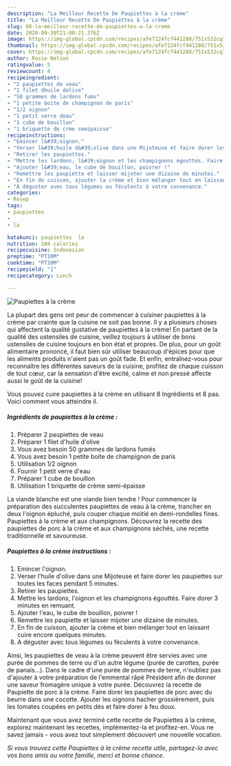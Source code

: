```yaml
---
description: "La Meilleur Recette De Paupiettes à la crème"
title: "La Meilleur Recette De Paupiettes à la crème"
slug: 66-la-meilleur-recette-de-paupiettes-a-la-creme
date: 2020-09-30T21:00:21.376Z
image: https://img-global.cpcdn.com/recipes/afe7124fcf441288/751x532cq70/paupiettes-a-la-creme-photo-principale-de-la-recette.jpg
thumbnail: https://img-global.cpcdn.com/recipes/afe7124fcf441288/751x532cq70/paupiettes-a-la-creme-photo-principale-de-la-recette.jpg
cover: https://img-global.cpcdn.com/recipes/afe7124fcf441288/751x532cq70/paupiettes-a-la-creme-photo-principale-de-la-recette.jpg
author: Rosie Nelson
ratingvalue: 5
reviewcount: 4
recipeingredient:
- "2 paupiettes de veau"
- "1 filet dhuile dolive"
- "50 grammes de lardons fums"
- "1 petite boite de champignon de paris"
- "1/2 oignon"
- "1 petit verre deau"
- "1 cube de bouillon"
- "1 briquette de crme semipaisse"
recipeinstructions:
- "Emincer l&#39;oignon."
- "Verser l&#39;huile d&#39;olive dans une Mijoteuse et faire dorer les paupiettes sur toutes les faces pendant 5 minutes."
- "Retirer les paupiettes."
- "Mettre les lardons, l&#39;oignon et les champignons égouttés. Faire dorer 3 minutes en remuant."
- "Ajouter l&#39;eau, le cube de bouillon, poivrer !"
- "Remettre les paupiette et laisser mijoter une dizaine de minutes."
- "En fin de cuisson, ajouter la crème et bien mélanger tout en laissant cuire encore quelques minutes."
- "A déguster avec tous légumes ou féculents à votre convenance."
categories:
- Resep
tags:
- paupiettes
- 
- la

katakunci: paupiettes  la 
nutrition: 104 calories
recipecuisine: Indonesian
preptime: "PT10M"
cooktime: "PT39M"
recipeyield: "1"
recipecategory: Lunch

---
```



![Paupiettes à la crème](https://img-global.cpcdn.com/recipes/afe7124fcf441288/751x532cq70/paupiettes-a-la-creme-photo-principale-de-la-recette.jpg)

La plupart des gens ont peur de commencer à cuisiner paupiettes à la crème par crainte que la cuisine ne soit pas bonne. Il y a plusieurs choses qui affectent la qualité gustative de paupiettes à la crème! En partant de la qualité des ustensiles de cuisine, veillez toujours à utiliser de bons ustensiles de cuisine toujours en bon état et propres. De plus, pour un goût alimentaire prononcé, il faut bien sûr utiliser beaucoup d'épices pour que les aliments produits n'aient pas un goût fade. Et enfin, entraînez-vous pour reconnaître les différentes saveurs de la cuisine, profitez de chaque cuisson de tout cœur, car la sensation d'être excité, calme et non pressé affecte aussi le goût de la cuisine!

<!--inarticleads1-->

Vous pouvez cuire paupiettes à la crème en utilisant 8 Ingrédients et 8 pas. Voici comment vous atteindre il.

##### Ingrédients de paupiettes à la crème :

1. Préparer 2 paupiettes de veau
1. Préparer 1 filet d&#39;huile d&#39;olive
1. Vous avez besoin 50 grammes de lardons fumés
1. Vous avez besoin 1 petite boite de champignon de paris
1. Utilisation 1/2 oignon
1. Fournir 1 petit verre d&#39;eau
1. Préparer 1 cube de bouillon
1. Utilisation 1 briquette de crème semi-épaisse


La viande blanche est une viande bien tendre ! Pour commencer la préparation des succulentes paupiettes de veau à la crème, trancher en deux l&#39;oignon épluché, puis couper chaque moitié en demi-rondelles fines. Paupiettes à la crème et aux champignons. Découvrez la recette des paupiettes de porc à la crème et aux champignons séchés, une recette traditionnelle et savoureuse. 

<!--inarticleads2-->

##### Paupiettes à la crème instructions :

1. Emincer l&#39;oignon.
1. Verser l&#39;huile d&#39;olive dans une Mijoteuse et faire dorer les paupiettes sur toutes les faces pendant 5 minutes.
1. Retirer les paupiettes.
1. Mettre les lardons, l&#39;oignon et les champignons égouttés. Faire dorer 3 minutes en remuant.
1. Ajouter l&#39;eau, le cube de bouillon, poivrer !
1. Remettre les paupiette et laisser mijoter une dizaine de minutes.
1. En fin de cuisson, ajouter la crème et bien mélanger tout en laissant cuire encore quelques minutes.
1. A déguster avec tous légumes ou féculents à votre convenance.


Ainsi, les paupiettes de veau à la crème peuvent être servies avec une purée de pommes de terre ou d&#39;un autre légume (purée de carottes, purée de panais…). Dans le cadre d&#39;une purée de pommes de terre, n&#39;oubliez pas d&#39;ajouter à votre préparation de l&#39;emmental râpé Président afin de donner une saveur fromagère unique à votre purée. Découvrez la recette de Paupiette de porc à la crème. Faire dorer les paupiettes de porc avec du beurre dans une cocotte. Ajouter les oignons hacher grossièrement, puis les tomates coupées en petits dés et faire dorer à feu doux. 

<!--inarticleads1-->

<p>
Maintenant que vous avez terminé cette recette de Paupiettes à la crème, explorez maintenant les recettes, implémentez-la et profitez-en. Vous ne savez jamais - vous avez tout simplement découvert une nouvelle vocation.
</p>

<p>
<i>Si vous trouvez cette Paupiettes à la crème recette utile, partagez-la avec vos bons amis ou votre famille, merci et bonne chance.</i>
</p>
